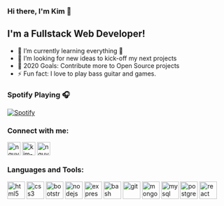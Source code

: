 ### Hi there, I'm Kim 👋


## I'm a Fullstack Web Developer!

- 🌱 I’m currently learning everything 🤣
- 👯 I’m looking for new ideas to kick-off my next projects
- 🥅 2020 Goals: Contribute more to Open Source projects
- ⚡ Fun fact: I love to play bass guitar and games.

### Spotify Playing 🎧
[![Spotify](https://nguyenxuongkim2103.vercel.app/api/spotify)](https://open.spotify.com/user/21c7gjbszt2bo3mttlyz4cydy?si=bnRoBTibTb-MGbF7WMVLJQ)

### Connect with me:
<a href="https://dev.to/nguyenxuongkim2103" target="blank"><img align="center" src="https://cdn.jsdelivr.net/npm/simple-icons@3.0.1/icons/dev-dot-to.svg" alt="nguyenxuongkim2103" height="30" width="30" /></a>
<a href="https://linkedin.com/in/kim-nguyen-xuong" target="blank"><img align="center" src="https://cdn.jsdelivr.net/npm/simple-icons@3.0.1/icons/linkedin.svg" alt="kim-nguyen-xuong" height="30" width="30" /></a>
<a href="https://fb.com/nguyenxuongkim" target="blank"><img align="center" src="https://cdn.jsdelivr.net/npm/simple-icons@3.0.1/icons/facebook.svg" alt="nguyenxuongkim" height="30" width="30" /></a>
<br />

### Languages and Tools:

<p align="left"><img src="https://devicons.github.io/devicon/devicon.git/icons/html5/html5-original-wordmark.svg" alt="html5" width="40" height="40"/>  <img src="https://devicons.github.io/devicon/devicon.git/icons/css3/css3-original-wordmark.svg" alt="css3" width="40" height="40"/>  <img src="https://devicons.github.io/devicon/devicon.git/icons/bootstrap/bootstrap-plain.svg" alt="bootstrap" width="40" height="40"/>  <img src="https://devicons.github.io/devicon/devicon.git/icons/nodejs/nodejs-original-wordmark.svg" alt="nodejs" width="40" height="40"/>  <img src="https://devicons.github.io/devicon/devicon.git/icons/express/express-original-wordmark.svg" alt="express" width="40" height="40"/>  <img src="https://www.vectorlogo.zone/logos/gnu_bash/gnu_bash-icon.svg" alt="bash" width="40" height="40"/>  <img src="https://www.vectorlogo.zone/logos/git-scm/git-scm-icon.svg" alt="git" width="40" height="40"/>  <img src="https://devicons.github.io/devicon/devicon.git/icons/mongodb/mongodb-original-wordmark.svg" alt="mongodb" width="40" height="40"/>   <img src="https://devicons.github.io/devicon/devicon.git/icons/mysql/mysql-original-wordmark.svg" alt="mysql" width="40" height="40"/>  <img src="https://devicons.github.io/devicon/devicon.git/icons/postgresql/postgresql-original-wordmark.svg" alt="postgresql" width="40" height="40"/>  <img src="https://devicons.github.io/devicon/devicon.git/icons/react/react-original-wordmark.svg" alt="react" width="40" height="40"/></p>

<br />
<br />
